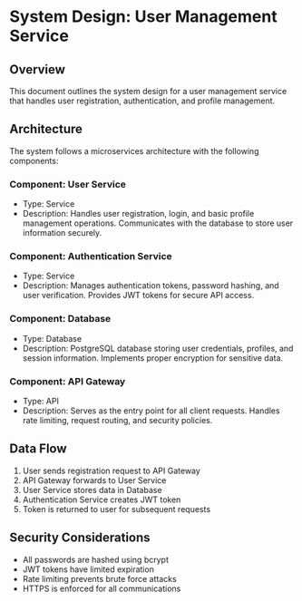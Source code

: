 # System Design: User Management Service

## Overview
This document outlines the system design for a user management service that handles user registration, authentication, and profile management.

## Architecture
The system follows a microservices architecture with the following components:

### Component: User Service
- Type: Service
- Description: Handles user registration, login, and basic profile management operations. Communicates with the database to store user information securely.

### Component: Authentication Service
- Type: Service
- Description: Manages authentication tokens, password hashing, and user verification. Provides JWT tokens for secure API access.

### Component: Database
- Type: Database
- Description: PostgreSQL database storing user credentials, profiles, and session information. Implements proper encryption for sensitive data.

### Component: API Gateway
- Type: API
- Description: Serves as the entry point for all client requests. Handles rate limiting, request routing, and security policies.

## Data Flow
1. User sends registration request to API Gateway
2. API Gateway forwards to User Service
3. User Service stores data in Database
4. Authentication Service creates JWT token
5. Token is returned to user for subsequent requests

## Security Considerations
- All passwords are hashed using bcrypt
- JWT tokens have limited expiration
- Rate limiting prevents brute force attacks
- HTTPS is enforced for all communications